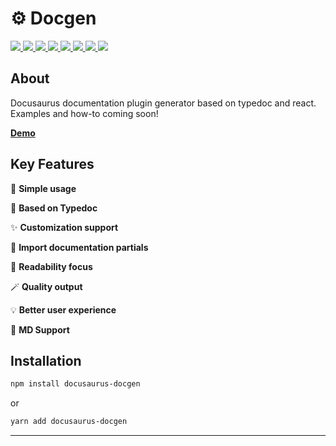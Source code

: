 # ⚙️ Docgen

<p>
  <a href="https://bettertyped.com/">
    <img src="https://custom-icon-badges.demolab.com/static/v1?label=&message=BetterTyped&color=333&logo=BT" />
  </a>
  <a href="https://github.com/BetterTyped/react-window-hooks">
    <img src="https://custom-icon-badges.demolab.com/github/stars/BetterTyped/react-window-hooks?logo=star&color=118ab2" />
  </a>
  <a href="https://github.com/BetterTyped/react-window-hooks/blob/main/License.md">
    <img src="https://custom-icon-badges.demolab.com/github/license/BetterTyped/react-window-hooks?logo=law&color=yellow" />
  </a>
  <a href="https://github.com/semantic-release/semantic-release">
    <img src="https://custom-icon-badges.demolab.com/badge/semver-commitzen-e10079?logo=semantic-release&color=e76f51" />
  </a>
  <a href="https://github.com/BetterTyped/react-window-hooks">
    <img src="https://custom-icon-badges.demolab.com/badge/typescript-%23007ACC.svg?logo=typescript&logoColor=white" />
  </a>
  <a href="https://www.npmjs.com/package/docusaurus-docgen">
    <img src="https://custom-icon-badges.demolab.com/npm/v/docusaurus-docgen.svg?logo=npm&color=E10098" />
  </a>
  <a href="https://www.npmjs.com/package/docusaurus-docgen">
    <img src="https://custom-icon-badges.demolab.com/bundlephobia/minzip/docusaurus-docgen?color=blueviolet&logo=package" />
  </a>
  <a href="https://www.npmjs.com/package/docusaurus-docgen">
    <img src="https://custom-icon-badges.demolab.com/npm/dm/docusaurus-docgen?logoColor=fff&logo=trending-up" />
  </a>
</p>

## About

Docusaurus documentation plugin generator based on typedoc and react. Examples and how-to coming
soon!

**[Demo](https://hyperfetch.bettertyped.com/docs/api/)**

## Key Features

🔮 **Simple usage**

🚀 **Based on Typedoc**

✨ **Customization support**

💎 **Import documentation partials**

🎯 **Readability focus**

🪄 **Quality output**

💡 **Better user experience**

🎊 **MD Support**

## Installation

```bash
npm install docusaurus-docgen
```

or

```bash
yarn add docusaurus-docgen
```

---
